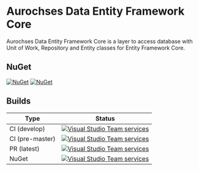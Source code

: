 # Aurochses Data Entity Framework Core

Aurochses Data Entity Framework Core is a layer to access database with Unit of Work, Repository and Entity classes for Entity Framework Core.

## NuGet

[![NuGet](https://img.shields.io/nuget/v/Aurochses.Data.EntityFrameworkCore.svg?style=flat-square)](https://www.nuget.org/packages/Aurochses.Data.EntityFrameworkCore)
[![NuGet](https://img.shields.io/nuget/dt/Aurochses.Data.EntityFrameworkCore.svg?style=flat-square)](https://www.nuget.org/packages/Aurochses.Data.EntityFrameworkCore)

## Builds

Type            | Status 
----------------|--------
CI (develop)    | [![Visual Studio Team services](https://img.shields.io/vso/build/aurochses/784be346-9d3f-458f-95d8-5f1a8b5e1227/180.svg?style=flat-square)](https://aurochses.visualstudio.com/Aurochses.CSharp/_build/index?definitionId=180)
CI (pre-master) | [![Visual Studio Team services](https://img.shields.io/vso/build/aurochses/784be346-9d3f-458f-95d8-5f1a8b5e1227/185.svg?style=flat-square)](https://aurochses.visualstudio.com/Aurochses.CSharp/_build/index?definitionId=185)
PR (latest)     | [![Visual Studio Team services](https://img.shields.io/vso/build/aurochses/784be346-9d3f-458f-95d8-5f1a8b5e1227/186.svg?style=flat-square)](https://aurochses.visualstudio.com/Aurochses.CSharp/_build/index?definitionId=186)
NuGet           | [![Visual Studio Team services](https://img.shields.io/vso/build/aurochses/784be346-9d3f-458f-95d8-5f1a8b5e1227/187.svg?style=flat-square)](https://aurochses.visualstudio.com/Aurochses.CSharp/_build/index?definitionId=187)